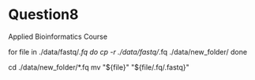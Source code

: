 # Question8
Applied Bioinformatics Course


for file in ./data/fastq/*.fq
do
  cp -r ./data/fastq/*.fq ./data/new_folder/
done

cd ./data/new_folder/*.fq
mv "${file}" "${file/.fq/.fastq}"
